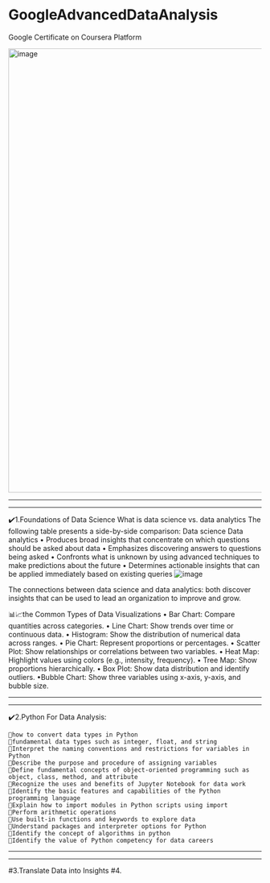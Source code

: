 # GoogleAdvancedDataAnalysis
Google Certificate on Coursera Platform

<img width="882" alt="image" src="https://github.com/user-attachments/assets/d857e785-a9ca-4e64-ac3b-9c86cac73325" />


----------------------------------------------------
----------------------------------------------------
✔️1.Foundations of Data Science
What is data science vs. data analytics 
The following table presents a side-by-side comparison:
Data science	Data analytics
• Produces broad insights that concentrate on which questions should be asked about data	• Emphasizes discovering answers to questions being asked 
• Confronts what is unknown by using advanced techniques to make predictions about the future 	• Determines actionable insights that can be applied immediately based on existing queries
![image](https://github.com/user-attachments/assets/ebedc396-512a-440d-81a6-7f03b359e9c9)

The connections between data science and data analytics: both discover insights that can be used to lead an organization to improve and grow. 

📊📈the Common Types of Data Visualizations
	• Bar Chart: Compare quantities across categories.
	• Line Chart: Show trends over time or continuous data.
	• Histogram: Show the distribution of numerical data across ranges.
	• Pie Chart: Represent proportions or percentages.
	• Scatter Plot: Show relationships or correlations between two variables.
	• Heat Map: Highlight values using colors (e.g., intensity, frequency).
	• Tree Map: Show proportions hierarchically.
	• Box Plot: Show data distribution and identify outliers.
  •Bubble Chart: Show three variables using x-axis, y-axis, and bubble size.

----------------------------------------------------
----------------------------------------------------

✔️2.Python For Data Analysis:

    📍how to convert data types in Python
    📍fundamental data types such as integer, float, and string
    📍Interpret the naming conventions and restrictions for variables in Python
    📍Describe the purpose and procedure of assigning variables
    📍Define fundamental concepts of object-oriented programming such as object, class, method, and attribute
    📍Recognize the uses and benefits of Jupyter Notebook for data work
    📍Identify the basic features and capabilities of the Python programming language
    📍Explain how to import modules in Python scripts using import
    📍Perform arithmetic operations
    📍Use built-in functions and keywords to explore data
    📍Understand packages and interpreter options for Python
    📍Identify the concept of algorithms in python
    📍Identify the value of Python competency for data careers
    
----------------------------------------------------
----------------------------------------------------

#3.Translate Data into Insights
#4.
